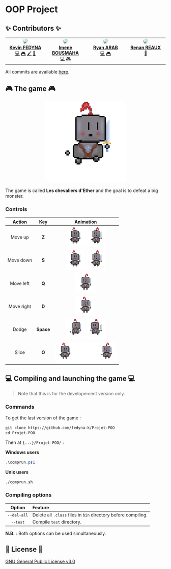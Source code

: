 # OOP Project

## ✨ Contributors ✨

<!-- prettier-ignore-start -->
<!-- markdownlint-disable -->

<table align="center">
    <tbody>
        <tr>
            <td width="25%" align="center" valign="top">
                <a href="https://github.com/fedyna-k">
                    <img src="https://avatars.githubusercontent.com/u/40734890" width="100px" style="clip-path: circle(50%)"> <br/>
                    <b>Kevin FEDYNA</b>
                </a> <br/>
                <a title="Code & Documentation" href="https://github.com/fedyna-k/Projet-POO/commits?author=fedyna-k">💻</a> <a title="Game Design" href="">🎮</a> <a title="Artworks" href="src/main/resources/">🖌️</a> <a title="Composing" href="https://github.com/fedyna-k/Projet-POO/blob/main/src/main/resources/music/">🎼</a>
            </td>
            <td width="25%" align="center" valign="top">
                <a href="https://github.com/imeneamel">
                    <img src="https://avatars.githubusercontent.com/u/125656250" width="100px" style="clip-path: circle(50%)"> <br/>
                    <b>Imene BOUSMAHA</b>
                </a> <br/>
                <a title="Code" href="https://github.com/fedyna-k/Projet-POO/commits?author=imeneamel">💻</a> <a title="Game Design" href="">🎮</a>
            </td>
            <td width="25%" align="center" valign="top">
                <a href="https://github.com/ARAB-Ryan">
                    <img src="https://avatars.githubusercontent.com/u/102685281" width="100px" style="clip-path: circle(50%)"> <br/>
                    <b>Ryan ARAB</b>
                </a> <br/>
                <a title="Code" href="https://github.com/fedyna-k/Projet-POO/commits?author=ARAB-Ryan">💻</a> <a title="Game Design" href="">🎮</a>
            </td>
            <td width="25%" align="center" valign="top">
                <a href="https://github.com/Agheroo">
                    <img src="https://avatars.githubusercontent.com/u/118640089" width="100px" style="clip-path: circle(50%)"> <br/>
                    <b>Renan REAUX</b>
                </a> <br/>
                <a title="Composing" href="https://soundcloud.com/rockmaster69">🎼</a>
            </td>
        </tr>
    </tbody>
</table>

<!-- markdownlint-restore -->
<!-- prettier-ignore-end -->

All commits are available [here](https://github.com/fedyna-k/Projet-POO/commits/main).

## 🎮 The game 🎮

<div align="center">
    <img src="src/main/resources/logo.png" width="256px">
</div>

The game is called **Les chevaliers d'Ether** and the goal is to defeat a big monster.

### Controls

|Action|Key|Animation|
|:-:|:-:|:-:|
|Move up|**Z**|<img src="https://github.com/fedyna-k/Projet-POO/blob/main/src/main/resources/player/gif%20animations/rightrun.gif?raw=true" width="64px"> <img src="https://github.com/fedyna-k/Projet-POO/blob/main/src/main/resources/player/gif%20animations/leftrun.gif?raw=true" width="64px">|
|Move down|**S**|<img src="https://github.com/fedyna-k/Projet-POO/blob/main/src/main/resources/player/gif%20animations/rightrun.gif?raw=true" width="64px"> <img src="https://github.com/fedyna-k/Projet-POO/blob/main/src/main/resources/player/gif%20animations/leftrun.gif?raw=true" width="64px">|
|Move left|**Q**|<img src="https://github.com/fedyna-k/Projet-POO/blob/main/src/main/resources/player/gif%20animations/leftrun.gif?raw=true" width="64px">|
|Move right|**D**|<img src="https://github.com/fedyna-k/Projet-POO/blob/main/src/main/resources/player/gif%20animations/rightrun.gif?raw=true" width="64px">|
|Dodge|**Space**|<img src="https://github.com/fedyna-k/Projet-POO/blob/main/src/main/resources/player/gif%20animations/rightdodge.gif?raw=true" width="64px"> <img src="https://github.com/fedyna-k/Projet-POO/blob/main/src/main/resources/player/gif%20animations/leftdodge.gif?raw=true" width="64px">|
|Slice|**O**|<img src="https://github.com/fedyna-k/Projet-POO/blob/main/src/main/resources/player/gif%20animations/rightattack.gif?raw=true" height="64px"> <img src="https://github.com/fedyna-k/Projet-POO/blob/main/src/main/resources/player/gif%20animations/leftattack.gif?raw=true" height="64px">|

## 💻 Compiling and launching the game 💻

> Note that this is for the developement version only.

### Commands

To get the last version of the game :
```shell
git clone https://github.com/fedyna-k/Projet-POO
cd Projet-POO
```

Then at ``{...}/Projet-POO/`` :

**Windows users**

```powershell
.\comprun.ps1
```

**Unix users**

```shell
./comprun.sh
```

### Compiling options

|Option|Feature|
|:-:|:-|
|``--del-all``|Delete all ``.class`` files in ``bin`` directory before compiling.|
|``--test``|Compile ``test`` directory.|

**N.B.** : Both options can be used simultaneously.

## 📖 License 📖

[GNU General Public License v3.0](LICENSE)